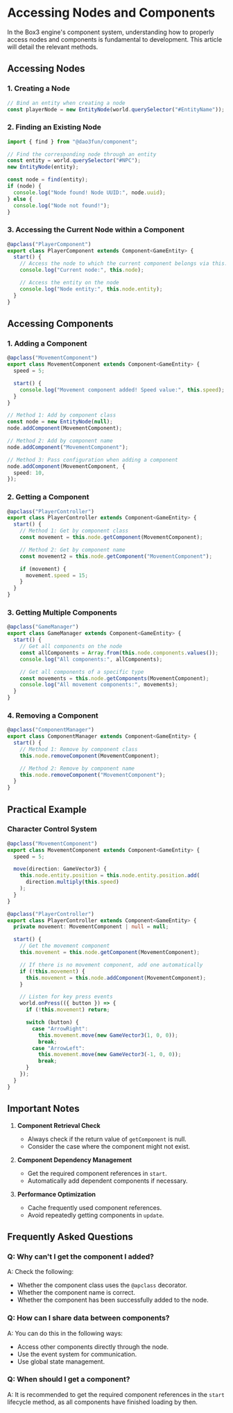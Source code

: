# Accessing Nodes and Components

In the Box3 engine's component system, understanding how to properly access nodes and components is fundamental to development. This article will detail the relevant methods.

## Accessing Nodes

### 1. Creating a Node

```typescript
// Bind an entity when creating a node
const playerNode = new EntityNode(world.querySelector("#EntityName"));
```

### 2. Finding an Existing Node

```typescript
import { find } from "@dao3fun/component";

// Find the corresponding node through an entity
const entity = world.querySelector("#NPC");
new EntityNode(entity);

const node = find(entity);
if (node) {
  console.log("Node found! Node UUID:", node.uuid);
} else {
  console.log("Node not found!");
}
```

### 3. Accessing the Current Node within a Component

```typescript
@apclass("PlayerComponent")
export class PlayerComponent extends Component<GameEntity> {
  start() {
    // Access the node to which the current component belongs via this.node
    console.log("Current node:", this.node);

    // Access the entity on the node
    console.log("Node entity:", this.node.entity);
  }
}
```

## Accessing Components

### 1. Adding a Component

```typescript
@apclass("MovementComponent")
export class MovementComponent extends Component<GameEntity> {
  speed = 5;

  start() {
    console.log("Movement component added! Speed value:", this.speed);
  }
}

// Method 1: Add by component class
const node = new EntityNode(null);
node.addComponent(MovementComponent);

// Method 2: Add by component name
node.addComponent("MovementComponent");

// Method 3: Pass configuration when adding a component
node.addComponent(MovementComponent, {
  speed: 10,
});
```

### 2. Getting a Component

```typescript
@apclass("PlayerController")
export class PlayerController extends Component<GameEntity> {
  start() {
    // Method 1: Get by component class
    const movement = this.node.getComponent(MovementComponent);

    // Method 2: Get by component name
    const movement2 = this.node.getComponent("MovementComponent");

    if (movement) {
      movement.speed = 15;
    }
  }
}
```

### 3. Getting Multiple Components

```typescript
@apclass("GameManager")
export class GameManager extends Component<GameEntity> {
  start() {
    // Get all components on the node
    const allComponents = Array.from(this.node.components.values());
    console.log("All components:", allComponents);

    // Get all components of a specific type
    const movements = this.node.getComponents(MovementComponent);
    console.log("All movement components:", movements);
  }
}
```

### 4. Removing a Component

```typescript
@apclass("ComponentManager")
export class ComponentManager extends Component<GameEntity> {
  start() {
    // Method 1: Remove by component class
    this.node.removeComponent(MovementComponent);

    // Method 2: Remove by component name
    this.node.removeComponent("MovementComponent");
  }
}
```

## Practical Example

### Character Control System

```typescript
@apclass("MovementComponent")
export class MovementComponent extends Component<GameEntity> {
  speed = 5;

  move(direction: GameVector3) {
    this.node.entity.position = this.node.entity.position.add(
      direction.multiply(this.speed)
    );
  }
}

@apclass("PlayerController")
export class PlayerController extends Component<GameEntity> {
  private movement: MovementComponent | null = null;

  start() {
    // Get the movement component
    this.movement = this.node.getComponent(MovementComponent);

    // If there is no movement component, add one automatically
    if (!this.movement) {
      this.movement = this.node.addComponent(MovementComponent);
    }

    // Listen for key press events
    world.onPress(({ button }) => {
      if (!this.movement) return;

      switch (button) {
        case "ArrowRight":
          this.movement.move(new GameVector3(1, 0, 0));
          break;
        case "ArrowLeft":
          this.movement.move(new GameVector3(-1, 0, 0));
          break;
      }
    });
  }
}
```

## Important Notes

1.  **Component Retrieval Check**

    - Always check if the return value of `getComponent` is null.
    - Consider the case where the component might not exist.

2.  **Component Dependency Management**

    - Get the required component references in `start`.
    - Automatically add dependent components if necessary.

3.  **Performance Optimization**
    - Cache frequently used component references.
    - Avoid repeatedly getting components in `update`.

## Frequently Asked Questions

### Q: Why can't I get the component I added?

A: Check the following:

- Whether the component class uses the `@apclass` decorator.
- Whether the component name is correct.
- Whether the component has been successfully added to the node.

### Q: How can I share data between components?

A: You can do this in the following ways:

- Access other components directly through the node.
- Use the event system for communication.
- Use global state management.

### Q: When should I get a component?

A: It is recommended to get the required component references in the `start` lifecycle method, as all components have finished loading by then.
